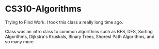 # CS310-Algorithms


Trying to Find Work. I took this class a really long time ago.

Class was an intro class to common algorithms such as BFS, DFS, Sorting Algorithms, Dijkstra's Kruskals, Binary Trees, Shorest Path Algorithms, and so many more.
